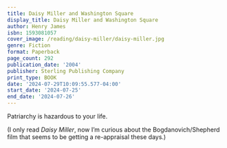 ```yaml
---
title: Daisy Miller and Washington Square
display_title: Daisy Miller and Washington Square
author: Henry James
isbn: 1593081057
cover_image: /reading/daisy-miller/daisy-miller.jpg
genre: Fiction
format: Paperback
page_count: 292
publication_date: '2004'
publisher: Sterling Publishing Company
print_type: BOOK
date: '2024-07-29T10:09:55.577-04:00'
start_date: '2024-07-25'
end_date: '2024-07-26'
---
```


Patriarchy is hazardous to your life.

(I only read *Daisy Miller*, now I’m curious about the Bogdanovich/Shepherd film that seems to be getting a re-appraisal these days.)